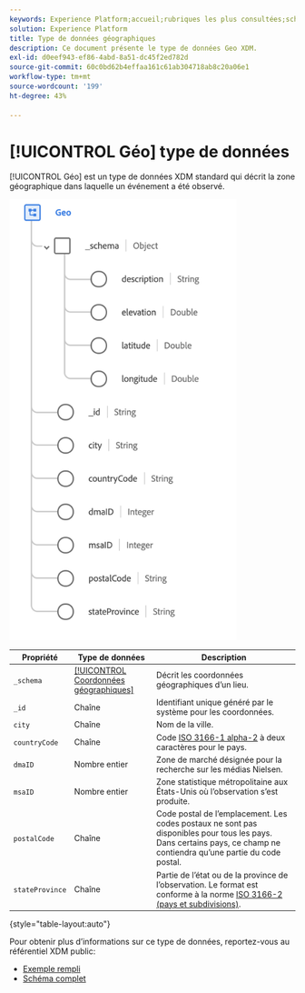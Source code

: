 ```yaml
---
keywords: Experience Platform;accueil;rubriques les plus consultées;schéma;schéma;XDM;champs;schémas;schémas;géo;type de données;type de données;type de données
solution: Experience Platform
title: Type de données géographiques
description: Ce document présente le type de données Geo XDM.
exl-id: d0eef943-ef86-4abd-8a51-dc45f2ed782d
source-git-commit: 60c0bd62b4effaa161c61ab304718ab8c20a06e1
workflow-type: tm+mt
source-wordcount: '199'
ht-degree: 43%

---
```


# [!UICONTROL Géo] type de données

[!UICONTROL Géo] est un type de données XDM standard qui décrit la zone géographique dans laquelle un événement a été observé.

<img src="../images/data-types/geo.png" width="400" /><br />

| Propriété | Type de données | Description |
| --- | --- | --- |
| `_schema` | [[!UICONTROL Coordonnées géographiques]](./geo-coordinates.md) | Décrit les coordonnées géographiques d’un lieu. |
| `_id` | Chaîne | Identifiant unique généré par le système pour les coordonnées. |
| `city` | Chaîne | Nom de la ville. |
| `countryCode` | Chaîne | Code <a href="https://datahub.io/core/country-list">ISO 3166-1 alpha-2</a> à deux caractères pour le pays. |
| `dmaID` | Nombre entier | Zone de marché désignée pour la recherche sur les médias Nielsen. |
| `msaID` | Nombre entier | Zone statistique métropolitaine aux États-Unis où l’observation s’est produite. |
| `postalCode` | Chaîne | Code postal de l’emplacement. Les codes postaux ne sont pas disponibles pour tous les pays. Dans certains pays, ce champ ne contiendra qu’une partie du code postal. |
| `stateProvince` | Chaîne | Partie de l’état ou de la province de l’observation. Le format est conforme à la norme [ISO 3166-2 (pays et subdivisions)](https://www.unece.org/cefact/locode/subdivisions.html). |

{style="table-layout:auto"}

Pour obtenir plus d’informations sur ce type de données, reportez-vous au référentiel XDM public:

* [Exemple rempli](https://github.com/adobe/xdm/blob/master/components/datatypes/demographic/geo.example.1.json)
* [Schéma complet](https://github.com/adobe/xdm/blob/master/components/datatypes/demographic/geo.schema.json)

